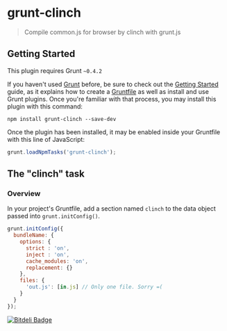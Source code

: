 # grunt-clinch

> Compile common.js for browser by clinch with grunt.js

## Getting Started
This plugin requires Grunt `~0.4.2`

If you haven't used [Grunt](http://gruntjs.com/) before, be sure to check out the [Getting Started](http://gruntjs.com/getting-started) guide, as it explains how to create a [Gruntfile](http://gruntjs.com/sample-gruntfile) as well as install and use Grunt plugins. Once you're familiar with that process, you may install this plugin with this command:

```shell
npm install grunt-clinch --save-dev
```

Once the plugin has been installed, it may be enabled inside your Gruntfile with this line of JavaScript:

```js
grunt.loadNpmTasks('grunt-clinch');
```

## The "clinch" task

### Overview
In your project's Gruntfile, add a section named `clinch` to the data object passed into `grunt.initConfig()`.

```js
grunt.initConfig({
  bundleName: {
    options: {
      strict : 'on',
      inject : 'on',
      cache_modules: 'on',
      replacement: {}
    },
    files: {
      'out.js': [in.js] // Only one file. Sorry =(
    }
  }
});
```

[![Bitdeli Badge](https://d2weczhvl823v0.cloudfront.net/shuvalov-anton/grunt-clinch/trend.png)](https://bitdeli.com/free "Bitdeli Badge")


